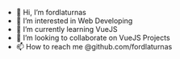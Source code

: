 - 👋 Hi, I’m fordlaturnas
- 👀 I’m interested in Web Developing
- 🌱 I’m currently learning VueJS
- 💞️ I’m looking to collaborate on VueJS Projects
- 📫 How to reach me @github.com/fordlaturnas

<!---
fordlaturnas/fordlaturnas is a ✨ special ✨ repository because its `README.md` (this file) appears on your GitHub profile.
You can click the Preview link to take a look at your changes.
--->
